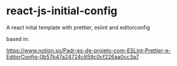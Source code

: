 # react-js-initial-config

A react inital template with prettier, eslint and editorconfig

based in:

https://www.notion.so/Padr-es-de-projeto-com-ESLint-Prettier-e-EditorConfig-0b57b47a24724c859c0cf226aa0cc3a7
